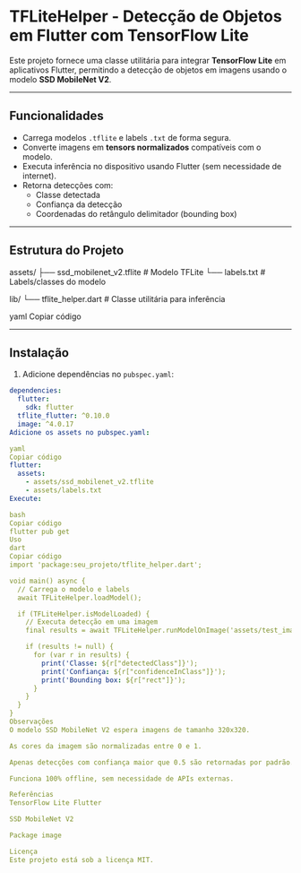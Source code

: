 # TFLiteHelper - Detecção de Objetos em Flutter com TensorFlow Lite

Este projeto fornece uma classe utilitária para integrar **TensorFlow Lite** em aplicativos Flutter, permitindo a detecção de objetos em imagens usando o modelo **SSD MobileNet V2**.

---

## Funcionalidades

- Carrega modelos `.tflite` e labels `.txt` de forma segura.
- Converte imagens em **tensors normalizados** compatíveis com o modelo.
- Executa inferência no dispositivo usando Flutter (sem necessidade de internet).
- Retorna detecções com:
  - Classe detectada
  - Confiança da detecção
  - Coordenadas do retângulo delimitador (bounding box)

---

## Estrutura do Projeto

assets/
├── ssd_mobilenet_v2.tflite # Modelo TFLite
└── labels.txt # Labels/classes do modelo

lib/
└── tflite_helper.dart # Classe utilitária para inferência

yaml
Copiar código

---

## Instalação

1. Adicione dependências no `pubspec.yaml`:

```yaml
dependencies:
  flutter:
    sdk: flutter
  tflite_flutter: ^0.10.0
  image: ^4.0.17
Adicione os assets no pubspec.yaml:

yaml
Copiar código
flutter:
  assets:
    - assets/ssd_mobilenet_v2.tflite
    - assets/labels.txt
Execute:

bash
Copiar código
flutter pub get
Uso
dart
Copiar código
import 'package:seu_projeto/tflite_helper.dart';

void main() async {
  // Carrega o modelo e labels
  await TFLiteHelper.loadModel();

  if (TFLiteHelper.isModelLoaded) {
    // Executa detecção em uma imagem
    final results = await TFLiteHelper.runModelOnImage('assets/test_image.jpg');

    if (results != null) {
      for (var r in results) {
        print('Classe: ${r["detectedClass"]}');
        print('Confiança: ${r["confidenceInClass"]}');
        print('Bounding box: ${r["rect"]}');
      }
    }
  }
}
Observações
O modelo SSD MobileNet V2 espera imagens de tamanho 320x320.

As cores da imagem são normalizadas entre 0 e 1.

Apenas detecções com confiança maior que 0.5 são retornadas por padrão.

Funciona 100% offline, sem necessidade de APIs externas.

Referências
TensorFlow Lite Flutter

SSD MobileNet V2

Package image

Licença
Este projeto está sob a licença MIT.